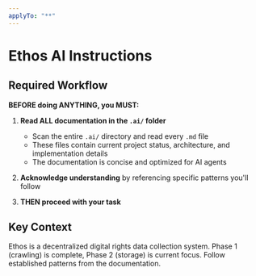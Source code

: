 ```yaml
---
applyTo: "**"
---
```


# Ethos AI Instructions

## Required Workflow

**BEFORE doing ANYTHING, you MUST:**

1. **Read ALL documentation in the `.ai/` folder**

   - Scan the entire `.ai/` directory and read every `.md` file
   - These files contain current project status, architecture, and implementation details
   - The documentation is concise and optimized for AI agents

2. **Acknowledge understanding** by referencing specific patterns you'll follow

3. **THEN proceed with your task**

## Key Context

Ethos is a decentralized digital rights data collection system. Phase 1 (crawling) is complete, Phase 2 (storage) is current focus. Follow established patterns from the documentation.
